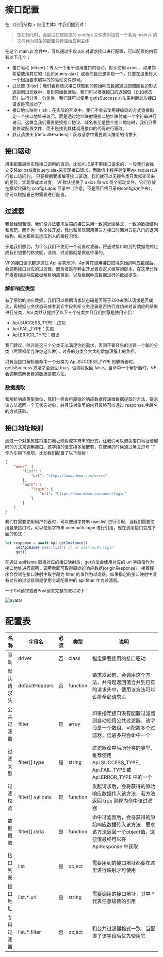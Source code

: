 # 接口配置
在 《应用结构 > 应用主体》中我们提到过：

> 在初始化时，会尝试在根目录的 configs 文件夹中加载一个名为 main.js 的文件作为框架的配置并传递给应用主体

在这个 main.js 文件中，可以通过字段 api 对请求接口进行配置，可以配置的内容有以下几个：

- 接口驱动 (driver)：传入一个用于调用接口的驱动，默认使用 axios ，如果你希望使用其它的（比如jquery.ajax）或者你自己想实现一个，只要在这里传入一个根据要求编写的的驱动文件即可。
- 过滤器 (filter)：我们会将请求接口获取到的原始响应数据通过回调函数的形式返回到过滤器中，拿到原始数据后，我们可以根据接口的返回值（比如状态码）进行分类，分类后，我们就可以使用 getIsSuccess 方法来判断此次接口请求是否成功了
- 接口地址映射 (list)：在实际的开发中，我们不会去使用硬编码的方式直接指定一个接口地址来访问，而是通过地址映射将接口地址映射成一个字符串进行访问，这样当我们需要更换接口协议、域名甚至是整个接口地址时，我们只需要修改配置文件，而不是找到具体调用接口的代码进行需改。
- 默认请求头 (defaultHeaders)：获取请求中需要默认携带的请求头

## 接口驱动
用来配置最终实现接口调用的驱动，比如VUE是不带接口请求的，一般我们会独立安装axios或者jquery.ajax来实现接口请求，而微信小程序是使用wx.request进行接口访问的。
只要根据要求编写接口驱动，我们就可以无视各类开发框架带来的差异，实现零成本过度。
VF默认提供了 axios 和 wx 两个驱动文件，它们存放在框架代码的 configs.apis 目录中（注意，不是项目根目录的configs文件夹），你可以根据自己的需要进行配置。

## 过滤器
我曾经很苦恼，我们没办法要求后端的接口采用一致的返回格式，一致的数据结构和规范，而作为一名全栈开发，我也和苦恼调用第三方接口时面对五花八门的返回结构，每次都得去适应别人的编程习惯。

于是我们想到，为什么我们不使用一个前置过滤器，将通过接口取到的数据格式化成我们想要的格式呢，没错，过滤器就是做这件事的。

VF的接口请求都是通过 Api 类实现的，Api类在调用接口取得原始的响应数据后，会调用接口对应的过滤器，而后者是存粹由开发者自定义编写的脚本，在这里允许开发者根据响应数据解析响应类型，以及根据响应数据进行的数据提取。

### 解析响应类型
有了原始的响应数据，我们可以根据请求状态码是否等于200来确认请求是否成功，再根据业务状态码或者其它字段判断业务逻辑是否执行成功来对该响应的结果进行分类，Api 类默认提供了以下三个分类并且我们推荐是使用它们：
- Api.SUCCESS_TYPE：成功
- Api.FAIL_TYPE：失败
- Api.ERROR_TYPE：错误

我们建议，除非是这三个分类无法满足你的需求，否则不要轻易的创建一个新的分类（尽管框架允许你这么做），过多的分类会大大的增加理解上的负担。

只有当接口解析器命中一个分类为 Api.SUCCESS_TYPE 的解析器时，getIsSuccess 方法才会返回 true，否则将返回 false。当命中一个解析器时，VF会调用该解析器的数据提取方法。

### 数据提取
和解析响应类型类似，我们一样会将原始的响应数据传递给数据提取的方法，要求该方法返回一个无状态对象，并且该对象里的内容最终可以通过 response.字段名 的方式获取。

## 接口地址映射
通过一个对象属性将接口地址映射成字符串的形式，让我们可以避免接口地址硬编码的方式来调用接口。该字段的值支持多层嵌套，在使用的时候通过英文逗号 "." 作为引用下级项，比如我们配置了以下映射：
```json
{
    "user": {
        "list": {
            "url": "https://www.demo.com/users"
        },
        "auth": {
            "login": {
                "url": "https://www.demo.com/user/login"
            }
        }
    }
}
```
我们在需要使用用户列表时，可以使用字符串 user.list 进行引用，当我们需要使用登录接口时，可以使用字符串 user.auth.login 进行引用，现在调用接口变成下面的形式：
```javascript
let response = await Api.getInstance()
    .setApiName('user.list') // or user.auth.login
    .get()
```
在通过 apiName 取得对应的接口映射后，get方法会使用对应的 url 字段值作为接口地址进行调用，调用后即可取得原始的响应数据(originResponse)，接着程序会尝试在接口映射中取字段为 filter 的值作为过滤器，如果指定的接口映射中没有对应的过滤器则是使用全局配置中的 api.filter 作为过滤器。

一个Get请求或者Post请求完整的流程如下：

![avatar](images/接口请求流程图.png)

# 配置表
| 名称    | 字段名               | 必须 | 类型       | 说明                                                                     |
|-------|-------------------|----|----------|------------------------------------------------------------------------|
| 驱动    | driver            | 否  | class    | 指定需要使用的接口驱动                                                            |
| 默认请求头 | defaultHeaders    | 否  | function | 请求发起前，会调用这个方法，并将起返回值合并到已有的请求头中，使用该方法可以设置全局请求头                          |
| 公共过滤器 | filter            | 是  | array    | 如果指定接口没有配置过滤器则自动使用公共过滤器，该字段是一个数组，可配置多个过滤器，但最多只会命中一个                    |
| 过滤类型  | filter[].type     | 是  | string   | 过滤器命中后所分类的类型，推荐使用 Api.SUCCESS_TYPE、Api.FAIL_TYPE 或 Api.ERROR_TYPE 中的一个 |
| 过滤校验  | filter[].validate | 是  | function | 发起请求后，会将获得的原始响应数据传入该方法，若方法返回 true 则视为命中该过滤器                            |
| 数据提取  | filter[].data     | 是  | function | 命中过滤器后，会将获得的原始响应数据传入该方法，要求该方法返回一个object值，这些值最终可以在 ApiResponse 中获取      |
| 接口列表  | list              | 是  | object   | 需要用到的接口地址都要在这里进行映射才可使用                                                 |
| 接口地址  | list.*.url        | 是  | string   | 需要调用的接口地址，其中 * 代表任意级数的引用                                               |
| 专用过滤器 | list.*.filter     | 否  | object   | 和公共过滤器格式一致，当配置了该字段后优先使用它                                               |

